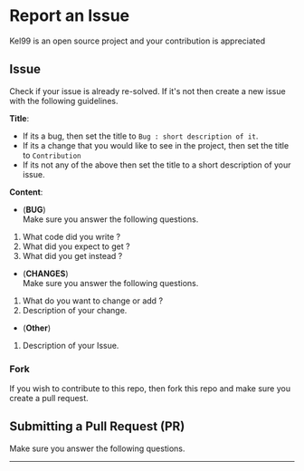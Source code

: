 # Report an Issue
Kel99 is an open source project and your contribution is appreciated
## Issue
Check if your issue is already re-solved. If it's not then create a new issue with the following guidelines.

**Title**:
* If its a bug, then set the title to `Bug : short description of it`.
* If its a change that you would like to see in the project, then set the title to `Contribution`
* If its not any of the above then set the title to a short description of your issue.

**Content**:<br>
* (**BUG**)<br>
Make sure you answer the following questions.
1. What code did you write ?
2. What did you expect to get ?
3. What did you get instead ?
* (**CHANGES**)<br>
Make sure you answer the following questions.
1. What do you want to change or add ?
2. Description of your change.
* (**Other**)<br>
1. Description of your Issue.

### Fork
If you wish to contribute to this repo, then fork this repo and make sure you create a pull request.

## Submitting a Pull Request (PR)
Make sure you answer the following questions.
***
